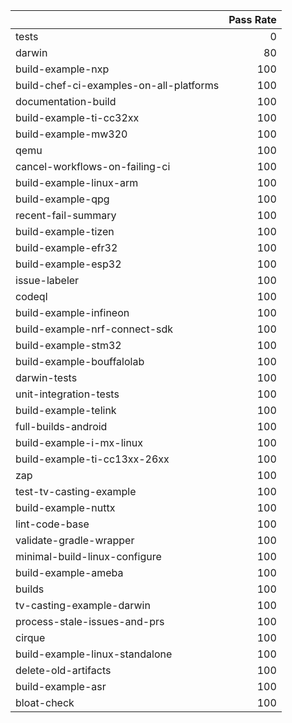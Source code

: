 |                                         |   Pass Rate |
|:----------------------------------------|------------:|
| tests                                   |           0 |
| darwin                                  |          80 |
| build-example-nxp                       |         100 |
| build-chef-ci-examples-on-all-platforms |         100 |
| documentation-build                     |         100 |
| build-example-ti-cc32xx                 |         100 |
| build-example-mw320                     |         100 |
| qemu                                    |         100 |
| cancel-workflows-on-failing-ci          |         100 |
| build-example-linux-arm                 |         100 |
| build-example-qpg                       |         100 |
| recent-fail-summary                     |         100 |
| build-example-tizen                     |         100 |
| build-example-efr32                     |         100 |
| build-example-esp32                     |         100 |
| issue-labeler                           |         100 |
| codeql                                  |         100 |
| build-example-infineon                  |         100 |
| build-example-nrf-connect-sdk           |         100 |
| build-example-stm32                     |         100 |
| build-example-bouffalolab               |         100 |
| darwin-tests                            |         100 |
| unit-integration-tests                  |         100 |
| build-example-telink                    |         100 |
| full-builds-android                     |         100 |
| build-example-i-mx-linux                |         100 |
| build-example-ti-cc13xx-26xx            |         100 |
| zap                                     |         100 |
| test-tv-casting-example                 |         100 |
| build-example-nuttx                     |         100 |
| lint-code-base                          |         100 |
| validate-gradle-wrapper                 |         100 |
| minimal-build-linux-configure           |         100 |
| build-example-ameba                     |         100 |
| builds                                  |         100 |
| tv-casting-example-darwin               |         100 |
| process-stale-issues-and-prs            |         100 |
| cirque                                  |         100 |
| build-example-linux-standalone          |         100 |
| delete-old-artifacts                    |         100 |
| build-example-asr                       |         100 |
| bloat-check                             |         100 |